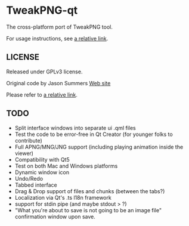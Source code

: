 TweakPNG-qt
===========

The cross-platform port of TweakPNG tool.

For usage instructions, see [a relative link](docs/tweakpng.txt).


LICENSE
----
Released under GPLv3 license.

Original code by Jason Summers [Web site](http://entropymine.com/jason/tweakpng/)

Please refer to [a relative link](docs/COPYING.txt).

TODO
----
- Split interface windows into separate ui .qml files
- Test the code to be error-free in Qt Creator (for younger folks to contribute)
- Full APNG/MNG/JNG support (including playing animation inside the viewer)
- Compatibility with Qt5
- Test on both Mac and Windows platforms
- Dynamic window icon
- Undo/Redo
- Tabbed interface
- Drag & Drop support of files and chunks (between the tabs?)
- Localization via Qt's .ts l18n framework
- support for stdin pipe (and maybe stdout > ?)
- "What you're about to save is not going to be an image file" confirmation window upon save.
